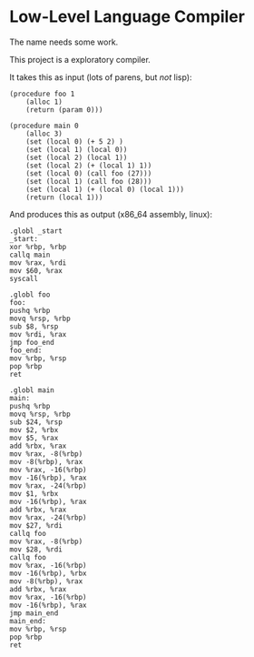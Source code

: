 # Low-Level Language Compiler

The name needs some work.

This project is a exploratory compiler. 

It takes this as input (lots of parens, but *not* lisp):

```
(procedure foo 1
    (alloc 1)
    (return (param 0)))

(procedure main 0
    (alloc 3)
    (set (local 0) (+ 5 2) )
    (set (local 1) (local 0))
    (set (local 2) (local 1))
    (set (local 2) (+ (local 1) 1))
    (set (local 0) (call foo (27)))
    (set (local 1) (call foo (28)))
    (set (local 1) (+ (local 0) (local 1)))
    (return (local 1)))
```

And produces this as output (x86_64 assembly, linux):

```assembly
.globl _start
_start:
xor %rbp, %rbp
callq main
mov %rax, %rdi
mov $60, %rax
syscall

.globl foo
foo:
pushq %rbp
movq %rsp, %rbp
sub $8, %rsp
mov %rdi, %rax
jmp foo_end
foo_end:
mov %rbp, %rsp
pop %rbp
ret

.globl main
main:
pushq %rbp
movq %rsp, %rbp
sub $24, %rsp
mov $2, %rbx
mov $5, %rax
add %rbx, %rax
mov %rax, -8(%rbp)
mov -8(%rbp), %rax
mov %rax, -16(%rbp)
mov -16(%rbp), %rax
mov %rax, -24(%rbp)
mov $1, %rbx
mov -16(%rbp), %rax
add %rbx, %rax
mov %rax, -24(%rbp)
mov $27, %rdi
callq foo
mov %rax, -8(%rbp)
mov $28, %rdi
callq foo
mov %rax, -16(%rbp)
mov -16(%rbp), %rbx
mov -8(%rbp), %rax
add %rbx, %rax
mov %rax, -16(%rbp)
mov -16(%rbp), %rax
jmp main_end
main_end:
mov %rbp, %rsp
pop %rbp
ret
```

